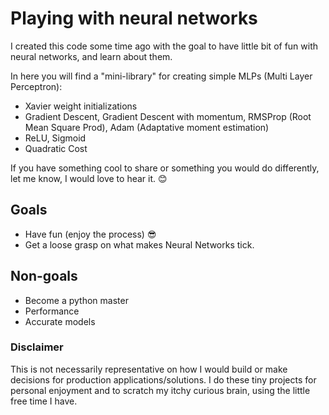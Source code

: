 # Playing with neural networks

I created this code some time ago with the goal to have little bit of fun with neural networks, and learn about them. 

In here you will find a "mini-library" for creating simple MLPs (Multi Layer Perceptron):

* Xavier weight initializations
* Gradient Descent, Gradient Descent with momentum, RMSProp (Root Mean Square Prod), Adam (Adaptative moment estimation)
* ReLU, Sigmoid
* Quadratic Cost

If you have something cool to share or something you would do differently, let me know, I would love to hear it. :blush:

## Goals

* Have fun (enjoy the process) :sunglasses:
* Get a loose grasp on what makes Neural Networks tick.

## Non-goals

* Become a python master
* Performance
* Accurate models

### Disclaimer
 
This is not necessarily representative on how I would build or make decisions for production applications/solutions. I do these tiny projects for personal enjoyment and to scratch my itchy curious brain, using the little free time I have. 

